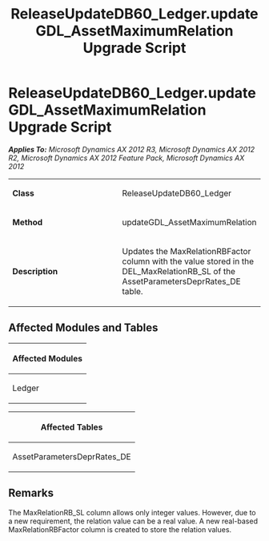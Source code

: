 ﻿---
title: ReleaseUpdateDB60_Ledger.updateGDL_AssetMaximumRelation Upgrade Script
TOCTitle: ReleaseUpdateDB60_Ledger.updateGDL_AssetMaximumRelation Upgrade Script
ms:assetid: dcc67462-f295-3f1c-6b5a-71def210e024
ms:mtpsurl: https://msdn.microsoft.com/en-us/library/JJ737223(v=AX.60)
ms:contentKeyID: 49711666
ms.date: 05/18/2015
mtps_version: v=AX.60
---

# ReleaseUpdateDB60\_Ledger.updateGDL\_AssetMaximumRelation Upgrade Script 


_**Applies To:** Microsoft Dynamics AX 2012 R3, Microsoft Dynamics AX 2012 R2, Microsoft Dynamics AX 2012 Feature Pack, Microsoft Dynamics AX 2012_

<table>
<colgroup>
<col style="width: 50%" />
<col style="width: 50%" />
</colgroup>
<tbody>
<tr class="odd">
<td><p><strong>Class</strong></p></td>
<td><p>ReleaseUpdateDB60_Ledger</p></td>
</tr>
<tr class="even">
<td><p><strong>Method</strong></p></td>
<td><p>updateGDL_AssetMaximumRelation</p></td>
</tr>
<tr class="odd">
<td><p><strong>Description</strong></p></td>
<td><p>Updates the MaxRelationRBFactor column with the value stored in the DEL_MaxRelationRB_SL of the AssetParametersDeprRates_DE table.</p></td>
</tr>
</tbody>
</table>


## Affected Modules and Tables

<table>
<colgroup>
<col style="width: 100%" />
</colgroup>
<thead>
<tr class="header">
<th><p>Affected Modules</p></th>
</tr>
</thead>
<tbody>
<tr class="odd">
<td><p>Ledger</p></td>
</tr>
</tbody>
</table>


<table>
<colgroup>
<col style="width: 100%" />
</colgroup>
<thead>
<tr class="header">
<th><p>Affected Tables</p></th>
</tr>
</thead>
<tbody>
<tr class="odd">
<td><p>AssetParametersDeprRates_DE</p></td>
</tr>
</tbody>
</table>


## Remarks

The MaxRelationRB\_SL column allows only integer values. However, due to a new requirement, the relation value can be a real value. A new real-based MaxRelationRBFactor column is created to store the relation values.

  


